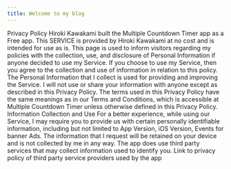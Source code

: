 ```yaml
---
title: Welcome to my blog
---
```

Privacy Policy
Hiroki Kawakami built the Multiple Countdown Timer app as a Free app. This SERVICE is provided by Hiroki Kawakami at no cost and is intended for use as is. This page is used to inform visitors regarding my policies with the collection, use, and disclosure of Personal Information if anyone decided to use my Service. If you choose to use my Service, then you agree to the collection and use of information in relation to this policy. The Personal Information that I collect is used for providing and improving the Service. I will not use or share your information with anyone except as described in this Privacy Policy. The terms used in this Privacy Policy have the same meanings as in our Terms and Conditions, which is accessible at Multiple Countdown Timer unless otherwise defined in this Privacy Policy. Information Collection and Use For a better experience, while using our Service, I may require you to provide us with certain personally identifiable information, including but not limited to App Version, iOS Version, Events for banner Ads. The information that I request will be retained on your device and is not collected by me in any way. The app does use third party services that may collect information used to identify you.
Link to privacy policy of third party service providers used by the app
